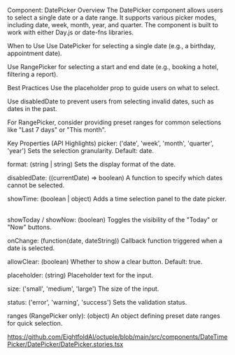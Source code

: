 Component: DatePicker
Overview
The DatePicker component allows users to select a single date or a date range. It supports various picker modes, including date, week, month, year, and quarter. The component is built to work with either Day.js or date-fns libraries.    

When to Use
Use DatePicker for selecting a single date (e.g., a birthday, appointment date).    

Use RangePicker for selecting a start and end date (e.g., booking a hotel, filtering a report).    

Best Practices
Use the placeholder prop to guide users on what to select.    

Use disabledDate to prevent users from selecting invalid dates, such as dates in the past.    

For RangePicker, consider providing preset ranges for common selections like "Last 7 days" or "This month".    

Key Properties (API Highlights)
picker: ('date', 'week', 'month', 'quarter', 'year') Sets the selection granularity. Default: date.    

format: (string | string) Sets the display format of the date.    

disabledDate: ((currentDate) => boolean) A function to specify which dates cannot be selected.    

showTime: (boolean | object) Adds a time selection panel to the date picker.    

showToday / showNow: (boolean) Toggles the visibility of the "Today" or "Now" buttons.    

onChange: (function(date, dateString)) Callback function triggered when a date is selected.    

allowClear: (boolean) Whether to show a clear button. Default: true.    

placeholder: (string) Placeholder text for the input.    

size: ('small', 'medium', 'large') The size of the input.    

status: ('error', 'warning', 'success') Sets the validation status.    

ranges (RangePicker only): (object) An object defining preset date ranges for quick selection.    

https://github.com/EightfoldAI/octuple/blob/main/src/components/DateTimePicker/DatePicker/DatePicker.stories.tsx
